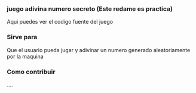 ### juego adivina numero secreto (Este redame es practica)
Aqui puedes ver el codigo fuente del juego

### Sirve para 
Que el usuario pueda jugar y adivinar un numero generado aleatoriamente por la maquina

### Como contribuir
....
